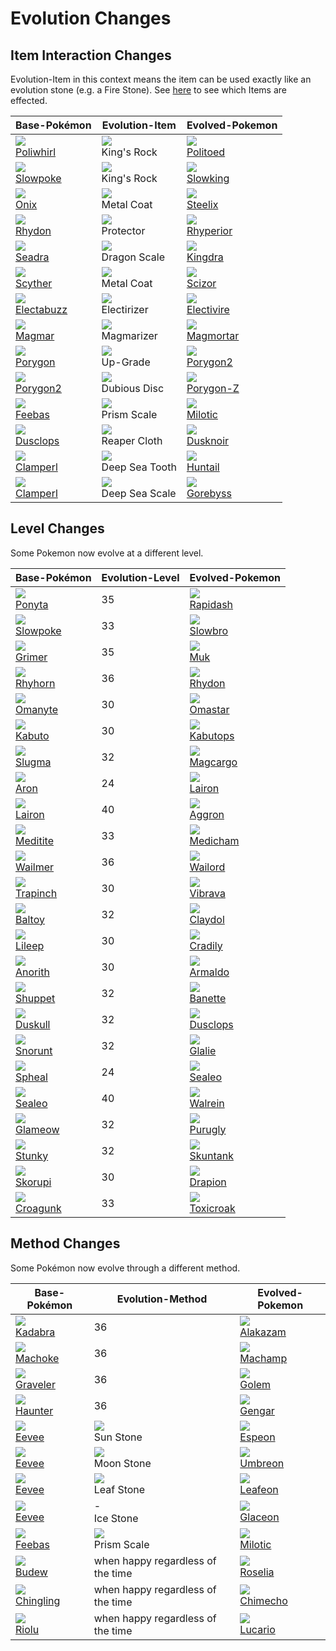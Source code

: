 
# Evolution Changes

## Item Interaction Changes

Evolution-Item in this context means the item can be used exactly like an evolution stone (e.g. a Fire Stone). See [here](item_changes.md#Modified_Items) to see which Items are effected.

Base-Pokémon              | Evolution-Item                          | Evolved-Pokemon
---                       | ---                                     | ---
![][061]<br> [Poliwhirl]  | ![][kings-rock]<br>      King's Rock    | ![][186]<br> [Politoed]
![][079]<br> [Slowpoke]   | ![][kings-rock]<br>      King's Rock    | ![][199]<br> [Slowking]
![][095]<br> [Onix]       | ![][metal-coat]<br>      Metal Coat     | ![][208]<br> [Steelix]
![][112]<br> [Rhydon]     | ![][protector]<br>       Protector      | ![][464]<br> [Rhyperior]
![][117]<br> [Seadra]     | ![][dragon-scale]<br>    Dragon Scale   | ![][230]<br> [Kingdra]
![][123]<br> [Scyther]    | ![][metal-coat]<br>      Metal Coat     | ![][212]<br> [Scizor]
![][125]<br> [Electabuzz] | ![][electirizer]<br>     Electirizer    | ![][466]<br> [Electivire]
![][126]<br> [Magmar]     | ![][magmarizer]<br>      Magmarizer     | ![][467]<br> [Magmortar]
![][137]<br> [Porygon]    | ![][up-grade]<br>        Up-Grade       | ![][233]<br> [Porygon2]
![][233]<br> [Porygon2]   | ![][dubious-disc]<br>    Dubious Disc   | ![][474]<br> [Porygon-Z]
![][349]<br> [Feebas]     | ![][prism-scale]<br>     Prism Scale    | ![][350]<br> [Milotic]
![][356]<br> [Dusclops]   | ![][reaper-cloth]<br>    Reaper Cloth   | ![][477]<br> [Dusknoir]
![][366]<br> [Clamperl]   | ![][deep-sea-scale]<br>  Deep Sea Tooth | ![][367]<br> [Huntail]
![][366]<br> [Clamperl]   | ![][deep-sea-tooth]<br>  Deep Sea Scale | ![][368]<br> [Gorebyss]


## Level Changes

Some Pokemon now evolve at a different level.

Base-Pokémon            | Evolution-Level | Evolved-Pokemon
---                     | ---             | ---
![][077]<br> [Ponyta]   | 35              | ![][078]<br> [Rapidash]
![][079]<br> [Slowpoke] | 33              | ![][080]<br> [Slowbro]
![][088]<br> [Grimer]   | 35              | ![][089]<br> [Muk]
![][111]<br> [Rhyhorn]  | 36              | ![][112]<br> [Rhydon]
![][138]<br> [Omanyte]  | 30              | ![][139]<br> [Omastar]
![][140]<br> [Kabuto]   | 30              | ![][141]<br> [Kabutops]
![][218]<br> [Slugma]   | 32              | ![][219]<br> [Magcargo]
![][304]<br> [Aron]     | 24              | ![][305]<br> [Lairon]
![][305]<br> [Lairon]   | 40              | ![][306]<br> [Aggron]
![][307]<br> [Meditite] | 33              | ![][308]<br> [Medicham]
![][320]<br> [Wailmer]  | 36              | ![][321]<br> [Wailord]
![][328]<br> [Trapinch] | 30              | ![][329]<br> [Vibrava]
![][343]<br> [Baltoy]   | 32              | ![][344]<br> [Claydol]
![][345]<br> [Lileep]   | 30              | ![][346]<br> [Cradily]
![][347]<br> [Anorith]  | 30              | ![][348]<br> [Armaldo]
![][353]<br> [Shuppet]  | 32              | ![][354]<br> [Banette]
![][355]<br> [Duskull]  | 32              | ![][356]<br> [Dusclops]
![][361]<br> [Snorunt]  | 32              | ![][362]<br> [Glalie]
![][363]<br> [Spheal]   | 24              | ![][364]<br> [Sealeo]
![][364]<br> [Sealeo]   | 40              | ![][365]<br> [Walrein]
![][431]<br> [Glameow]  | 32              | ![][432]<br> [Purugly]
![][434]<br> [Stunky]   | 32              | ![][435]<br> [Skuntank]
![][451]<br> [Skorupi]  | 30              | ![][452]<br> [Drapion]
![][453]<br> [Croagunk] | 33              | ![][454]<br> [Toxicroak]

## Method Changes

Some Pokémon now evolve through a different method.

Base-Pokémon             | Evolution-Method                  | Evolved-Pokemon
---                      | ---                               | ---
![][064]<br> [Kadabra]   | 36                                | ![][065]<br> [Alakazam]
![][067]<br> [Machoke]   | 36                                | ![][068]<br> [Machamp]
![][075]<br> [Graveler]  | 36                                | ![][076]<br> [Golem]
![][093]<br> [Haunter]   | 36                                | ![][094]<br> [Gengar]
![][133]<br> [Eevee]     | ![][sun-stone]  <br> Sun Stone    | ![][196]<br> [Espeon]
![][133]<br> [Eevee]     | ![][moon-stone] <br> Moon Stone   | ![][197]<br> [Umbreon]
![][133]<br> [Eevee]     | ![][leaf-stone] <br> Leaf Stone   | ![][470]<br> [Leafeon]
![][133]<br> [Eevee]     | -               <br> Ice Stone    | ![][471]<br> [Glaceon]
![][349]<br> [Feebas]    | ![][prism-scale]<br> Prism Scale  | ![][350]<br> [Milotic]
![][406]<br> [Budew]     | when happy regardless of the time | ![][315]<br> [Roselia]
![][433]<br> [Chingling] | when happy regardless of the time | ![][358]<br> [Chimecho]
![][447]<br> [Riolu]     | when happy regardless of the time | ![][448]<br> [Lucario]



[Poliwhirl]: /pokemon_changes/061/
[Kadabra]: /pokemon_changes/064/
[Alakazam]: /pokemon_changes/065/
[Machoke]: /pokemon_changes/067/
[Machamp]: /pokemon_changes/068/
[Graveler]: /pokemon_changes/075/
[Golem]: /pokemon_changes/076/
[Ponyta]: /pokemon_changes/077/
[Rapidash]: /pokemon_changes/078/
[Slowpoke]: /pokemon_changes/079/
[Slowbro]: /pokemon_changes/080/
[Grimer]: /pokemon_changes/088/
[Muk]: /pokemon_changes/089/
[Haunter]: /pokemon_changes/093/
[Gengar]: /pokemon_changes/094/
[Onix]: /pokemon_changes/095/
[Rhyhorn]: /pokemon_changes/111/
[Rhydon]: /pokemon_changes/112/
[Seadra]: /pokemon_changes/117/
[Scyther]: /pokemon_changes/123/
[Electabuzz]: /pokemon_changes/125/
[Magmar]: /pokemon_changes/126/
[Eevee]: /pokemon_changes/133/
[Porygon]: /pokemon_changes/137/
[Omanyte]: /pokemon_changes/138/
[Omastar]: /pokemon_changes/139/
[Kabuto]: /pokemon_changes/140/
[Kabutops]: /pokemon_changes/141/
[Politoed]: /pokemon_changes/186/
[Espeon]: /pokemon_changes/196/
[Umbreon]: /pokemon_changes/197/
[Slowking]: /pokemon_changes/199/
[Steelix]: /pokemon_changes/208/
[Scizor]: /pokemon_changes/212/
[Slugma]: /pokemon_changes/218/
[Magcargo]: /pokemon_changes/219/
[Kingdra]: /pokemon_changes/230/
[Porygon2]: /pokemon_changes/233/
[Aron]: /pokemon_changes/304/
[Lairon]: /pokemon_changes/305/
[Aggron]: /pokemon_changes/306/
[Meditite]: /pokemon_changes/307/
[Medicham]: /pokemon_changes/308/
[Roselia]: /pokemon_changes/315/
[Wailmer]: /pokemon_changes/320/
[Wailord]: /pokemon_changes/321/
[Trapinch]: /pokemon_changes/328/
[Vibrava]: /pokemon_changes/329/
[Baltoy]: /pokemon_changes/343/
[Claydol]: /pokemon_changes/344/
[Lileep]: /pokemon_changes/345/
[Cradily]: /pokemon_changes/346/
[Anorith]: /pokemon_changes/347/
[Armaldo]: /pokemon_changes/348/
[Feebas]: /pokemon_changes/349/
[Milotic]: /pokemon_changes/350/
[Shuppet]: /pokemon_changes/353/
[Banette]: /pokemon_changes/354/
[Duskull]: /pokemon_changes/355/
[Dusclops]: /pokemon_changes/356/
[Chimecho]: /pokemon_changes/358/
[Snorunt]: /pokemon_changes/361/
[Glalie]: /pokemon_changes/362/
[Spheal]: /pokemon_changes/363/
[Sealeo]: /pokemon_changes/364/
[Walrein]: /pokemon_changes/365/
[Clamperl]: /pokemon_changes/366/
[Huntail]: /pokemon_changes/367/
[Gorebyss]: /pokemon_changes/368/
[Budew]: /pokemon_changes/406/
[Glameow]: /pokemon_changes/431/
[Purugly]: /pokemon_changes/432/
[Chingling]: /pokemon_changes/433/
[Stunky]: /pokemon_changes/434/
[Skuntank]: /pokemon_changes/435/
[Riolu]: /pokemon_changes/447/
[Lucario]: /pokemon_changes/448/
[Skorupi]: /pokemon_changes/451/
[Drapion]: /pokemon_changes/452/
[Croagunk]: /pokemon_changes/453/
[Toxicroak]: /pokemon_changes/454/
[Rhyperior]: /pokemon_changes/464/
[Electivire]: /pokemon_changes/466/
[Magmortar]: /pokemon_changes/467/
[Leafeon]: /pokemon_changes/470/
[Glaceon]: /pokemon_changes/471/
[Porygon-Z]: /pokemon_changes/474/
[Dusknoir]: /pokemon_changes/477/
[deep-sea-scale]: /img/items/deep-sea-scale.png
[deep-sea-tooth]: /img/items/deep-sea-tooth.png
[dragon-scale]: /img/items/dragon-scale.png
[dubious-disc]: /img/items/dubious-disc.png
[electirizer]: /img/items/electirizer.png
[kings-rock]: /img/items/kings-rock.png
[leaf-stone]: /img/items/leaf-stone.png
[magmarizer]: /img/items/magmarizer.png
[metal-coat]: /img/items/metal-coat.png
[moon-stone]: /img/items/moon-stone.png
[prism-scale]: /img/items/prism-scale.png
[protector]: /img/items/protector.png
[reaper-cloth]: /img/items/reaper-cloth.png
[sun-stone]: /img/items/sun-stone.png
[up-grade]: /img/items/up-grade.png
[061]: /img/pokemon/061.png
[064]: /img/pokemon/064.png
[065]: /img/pokemon/065.png
[067]: /img/pokemon/067.png
[068]: /img/pokemon/068.png
[075]: /img/pokemon/075.png
[076]: /img/pokemon/076.png
[077]: /img/pokemon/077.png
[078]: /img/pokemon/078.png
[079]: /img/pokemon/079.png
[080]: /img/pokemon/080.png
[088]: /img/pokemon/088.png
[089]: /img/pokemon/089.png
[093]: /img/pokemon/093.png
[094]: /img/pokemon/094.png
[095]: /img/pokemon/095.png
[111]: /img/pokemon/111.png
[112]: /img/pokemon/112.png
[117]: /img/pokemon/117.png
[123]: /img/pokemon/123.png
[125]: /img/pokemon/125.png
[126]: /img/pokemon/126.png
[133]: /img/pokemon/133.png
[137]: /img/pokemon/137.png
[138]: /img/pokemon/138.png
[139]: /img/pokemon/139.png
[140]: /img/pokemon/140.png
[141]: /img/pokemon/141.png
[186]: /img/pokemon/186.png
[196]: /img/pokemon/196.png
[197]: /img/pokemon/197.png
[199]: /img/pokemon/199.png
[208]: /img/pokemon/208.png
[212]: /img/pokemon/212.png
[218]: /img/pokemon/218.png
[219]: /img/pokemon/219.png
[230]: /img/pokemon/230.png
[233]: /img/pokemon/233.png
[304]: /img/pokemon/304.png
[305]: /img/pokemon/305.png
[306]: /img/pokemon/306.png
[307]: /img/pokemon/307.png
[308]: /img/pokemon/308.png
[315]: /img/pokemon/315.png
[320]: /img/pokemon/320.png
[321]: /img/pokemon/321.png
[328]: /img/pokemon/328.png
[329]: /img/pokemon/329.png
[343]: /img/pokemon/343.png
[344]: /img/pokemon/344.png
[345]: /img/pokemon/345.png
[346]: /img/pokemon/346.png
[347]: /img/pokemon/347.png
[348]: /img/pokemon/348.png
[349]: /img/pokemon/349.png
[350]: /img/pokemon/350.png
[353]: /img/pokemon/353.png
[354]: /img/pokemon/354.png
[355]: /img/pokemon/355.png
[356]: /img/pokemon/356.png
[358]: /img/pokemon/358.png
[361]: /img/pokemon/361.png
[362]: /img/pokemon/362.png
[363]: /img/pokemon/363.png
[364]: /img/pokemon/364.png
[365]: /img/pokemon/365.png
[366]: /img/pokemon/366.png
[367]: /img/pokemon/367.png
[368]: /img/pokemon/368.png
[406]: /img/pokemon/406.png
[431]: /img/pokemon/431.png
[432]: /img/pokemon/432.png
[433]: /img/pokemon/433.png
[434]: /img/pokemon/434.png
[435]: /img/pokemon/435.png
[447]: /img/pokemon/447.png
[448]: /img/pokemon/448.png
[451]: /img/pokemon/451.png
[452]: /img/pokemon/452.png
[453]: /img/pokemon/453.png
[454]: /img/pokemon/454.png
[464]: /img/pokemon/464.png
[466]: /img/pokemon/466.png
[467]: /img/pokemon/467.png
[470]: /img/pokemon/470.png
[471]: /img/pokemon/471.png
[474]: /img/pokemon/474.png
[477]: /img/pokemon/477.png
